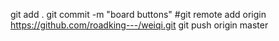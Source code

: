git add .
git commit -m "board buttons"
#git remote add origin https://github.com/roadking---/weiqi.git
git push origin master
